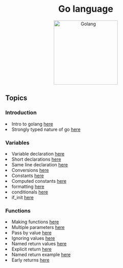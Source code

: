 <h1 align="center">Go language</h1>
<p align="center">
  <img width="200" height="200" alt="Golang" src="https://github.com/user-attachments/assets/3af5a447-b3a6-4901-8a87-72ec388ab70b" />
</p>

## Topics

### Introduction
<li>Intro to golang <a href="https://github.com/neelkumar01/code-odyssey/blob/main/Golang/files/01-introduction/1-intro/code.go">here</a></li>
<li>Strongly typed nature of go <a href="https://github.com/neelkumar01/code-odyssey/blob/main/Golang/files/01-introduction/2-typing/code.go">here</a></li>

### Variables
<li>Variable declaration <a href="https://github.com/neelkumar01/code-odyssey/blob/main/Golang/files/02-variables/1-variable_declaration/code.go">here</a></li>
<li>Short declarations <a href="https://github.com/neelkumar01/code-odyssey/blob/main/Golang/files/02-variables/2-short_variables/code.go">here</a></li>
<li>Same line declaration <a href="https://github.com/neelkumar01/code-odyssey/blob/main/Golang/files/02-variables/3-same_line_declaration/code.go">here</a></li>
<li>Conversions <a href="https://github.com/neelkumar01/code-odyssey/blob/main/Golang/files/02-variables/4-conversion/code.go">here</a></li>
<li>Constants <a href="https://github.com/neelkumar01/code-odyssey/blob/main/Golang/files/02-variables/5-constants/code.go">here</a></li>
<li>Computed constants <a href="https://github.com/neelkumar01/code-odyssey/blob/main/Golang/files/02-variables/6-computed_const/code.go">here</a></li>
<li>formatting <a href="https://github.com/neelkumar01/code-odyssey/blob/main/Golang/files/02-variables/7-formatting/code.go">here</a></li>
<li>conditionals <a href="https://github.com/neelkumar01/code-odyssey/blob/main/Golang/files/02-variables/8-conditionals/code.go">here</a></li>
<li>if_init <a href="https://github.com/neelkumar01/code-odyssey/blob/main/Golang/files/02-variables/9-if_init/code.go">here</a></li>

### Functions

<li>Making functions <a href="https://github.com/neelkumar01/code-odyssey/blob/main/Golang/files/03-functions/1-making_functions/code.go">here</a></li>
<li>Multiple parameters <a href="https://github.com/neelkumar01/code-odyssey/blob/main/Golang/files/03-functions/2-multiple_parameters/code.go">here</a></li>
<li>Pass by value <a href="https://github.com/neelkumar01/code-odyssey/blob/main/Golang/files/03-functions/3-pass_by_value/code.go">here</a></li>
<li>Ignoring values <a href="https://github.com/neelkumar01/code-odyssey/blob/main/Golang/files/03-functions/4-ignoring_values/code.go">here</a></li>
<li>Named return values <a href="https://github.com/neelkumar01/code-odyssey/blob/main/Golang/files/03-functions/5-named_return_values/code.go">here</a></li>
<li>Explicit return <a href="https://github.com/neelkumar01/code-odyssey/blob/main/Golang/files/03-functions/6-explicit_return/code.go">here</a></li>
<li>Named return example <a href="https://github.com/neelkumar01/code-odyssey/blob/main/Golang/files/03-functions/7-named_return_example/code.go">here</a></li>
<li>Early returns <a href="https://github.com/neelkumar01/code-odyssey/blob/main/Golang/files/03-functions/8-early_returns/code.go">here</a></li>
